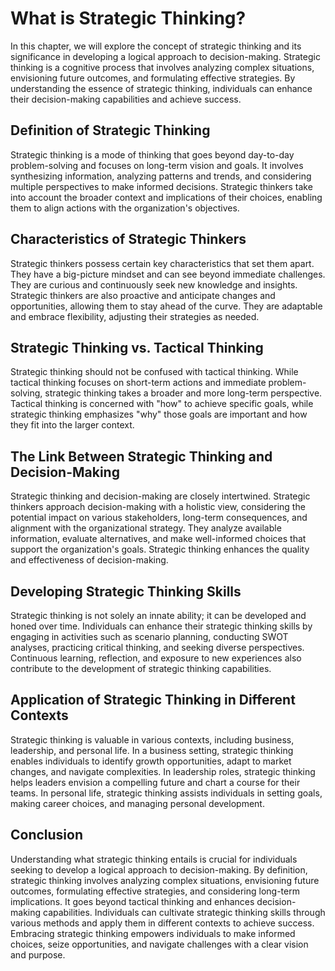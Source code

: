 # What is Strategic Thinking?

In this chapter, we will explore the concept of strategic thinking and its significance in developing a logical approach to decision-making. Strategic thinking is a cognitive process that involves analyzing complex situations, envisioning future outcomes, and formulating effective strategies. By understanding the essence of strategic thinking, individuals can enhance their decision-making capabilities and achieve success.

## Definition of Strategic Thinking

Strategic thinking is a mode of thinking that goes beyond day-to-day problem-solving and focuses on long-term vision and goals. It involves synthesizing information, analyzing patterns and trends, and considering multiple perspectives to make informed decisions. Strategic thinkers take into account the broader context and implications of their choices, enabling them to align actions with the organization's objectives.

## Characteristics of Strategic Thinkers

Strategic thinkers possess certain key characteristics that set them apart. They have a big-picture mindset and can see beyond immediate challenges. They are curious and continuously seek new knowledge and insights. Strategic thinkers are also proactive and anticipate changes and opportunities, allowing them to stay ahead of the curve. They are adaptable and embrace flexibility, adjusting their strategies as needed.

## Strategic Thinking vs. Tactical Thinking

Strategic thinking should not be confused with tactical thinking. While tactical thinking focuses on short-term actions and immediate problem-solving, strategic thinking takes a broader and more long-term perspective. Tactical thinking is concerned with "how" to achieve specific goals, while strategic thinking emphasizes "why" those goals are important and how they fit into the larger context.

## The Link Between Strategic Thinking and Decision-Making

Strategic thinking and decision-making are closely intertwined. Strategic thinkers approach decision-making with a holistic view, considering the potential impact on various stakeholders, long-term consequences, and alignment with the organizational strategy. They analyze available information, evaluate alternatives, and make well-informed choices that support the organization's goals. Strategic thinking enhances the quality and effectiveness of decision-making.

## Developing Strategic Thinking Skills

Strategic thinking is not solely an innate ability; it can be developed and honed over time. Individuals can enhance their strategic thinking skills by engaging in activities such as scenario planning, conducting SWOT analyses, practicing critical thinking, and seeking diverse perspectives. Continuous learning, reflection, and exposure to new experiences also contribute to the development of strategic thinking capabilities.

## Application of Strategic Thinking in Different Contexts

Strategic thinking is valuable in various contexts, including business, leadership, and personal life. In a business setting, strategic thinking enables individuals to identify growth opportunities, adapt to market changes, and navigate complexities. In leadership roles, strategic thinking helps leaders envision a compelling future and chart a course for their teams. In personal life, strategic thinking assists individuals in setting goals, making career choices, and managing personal development.

## Conclusion

Understanding what strategic thinking entails is crucial for individuals seeking to develop a logical approach to decision-making. By definition, strategic thinking involves analyzing complex situations, envisioning future outcomes, formulating effective strategies, and considering long-term implications. It goes beyond tactical thinking and enhances decision-making capabilities. Individuals can cultivate strategic thinking skills through various methods and apply them in different contexts to achieve success. Embracing strategic thinking empowers individuals to make informed choices, seize opportunities, and navigate challenges with a clear vision and purpose.
